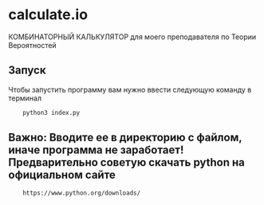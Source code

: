 # calculate.io
КОМБИНАТОРНЫЙ КАЛЬКУЛЯТОР для моего преподавателя по Теории Вероятностей

## Запуск
Чтобы запустить программу вам нужно ввести следующую команду в терминал
```bash
    python3 index.py
```
## Важно: Вводите ее в директорию с файлом, иначе программа не заработает! Предварительно советую скачать python на официальном сайте
```
    https://www.python.org/downloads/
```

